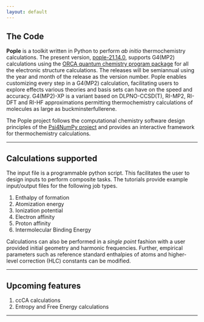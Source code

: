 ```yaml
---
layout: default
---
```


## The Code
**Pople** is a toolkit written in Python to perform _ab initio_ thermochemistry calculations. The present version, [pople-21.14.0](https://github.com/moldis-group/Pople), supports G4(MP2) calculations using the [ORCA quantum chemistry program package](https://www.faccts.de/orca/) for all the electronic structure calculations. The releases will be semiannual using the year and month of the release as the version number. Pople enables customizing every step in a G4(MP2) calculation, facilitating users to explore effects various theories and basis sets can have on the speed and accuracy. G4(MP2)-XP is a variant based on DLPNO-CCSD(T), RI-MP2, RI-DFT and RI-HF approximations permitting thermochemistry calculations of molecules as large as buckminsterfullerene. 

The Pople project follows the computational chemistry software design principles of the [Psi4NumPy project](https://github.com/psi4/psi4numpy) and provides an interactive framework for thermochemistry calculations.

* * *

## Calculations supported
The input file is a programmable python script. This facilitates the user to design inputs to perform composite tasks. The tutorials provide example input/output files for the following job types.
1. Enthalpy of formation
2. Atomization energy 
3. Ionization potential
4. Electron affinity 
5. Proton affinity
6. Intermolecular Binding Energy

Calculations can also be performed in a _single point_ fashion with a user provided initial geometry and harmonic frequencies. Further, empirical parameters such as reference standard enthalpies of atoms and higher-level correction (HLC) constants can be modified.
 
* * *

## Upcoming features
1. ccCA calculations
2. Entropy and Free Energy calculations
 
* * *
